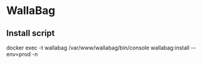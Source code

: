 # WallaBag

## Install script
docker exec -t wallabag /var/www/wallabag/bin/console wallabag:install --env=prod -n

